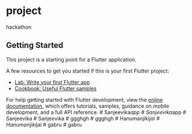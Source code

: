 # project

hackathon

## Getting Started

This project is a starting point for a Flutter application.

A few resources to get you started if this is your first Flutter project:

- [Lab: Write your first Flutter app](https://docs.flutter.dev/get-started/codelab)
- [Cookbook: Useful Flutter samples](https://docs.flutter.dev/cookbook)

For help getting started with Flutter development, view the
[online documentation](https://docs.flutter.dev/), which offers tutorials,
samples, guidance on mobile development, and a full API reference.
#   S a n j e e v i k a _ a p p  
 #   S a n j e e v i k a _ a p p  
 #   S a n j e e v i k a  
 #   S a n j e e v i k a  
 #   g g g h g h  
 #   g g g h g h  
 #   H a n u m a n _ j i _ k i _ j a i  
 #   H a n u m a n _ j i _ k i _ j a i  
 #   g a b r u  
 #   g a b r u  
 